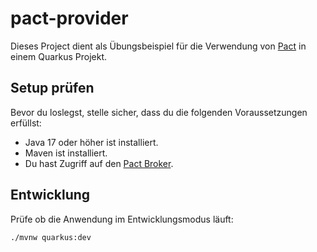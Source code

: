 # pact-provider

Dieses Project dient als Übungsbeispiel für die Verwendung von [Pact](https://docs.pact.io/) in einem Quarkus Projekt.

## Setup prüfen

Bevor du loslegst, stelle sicher, dass du die folgenden Voraussetzungen erfüllst:
- Java 17 oder höher ist installiert.
- Maven ist installiert.
- Du hast Zugriff auf den [Pact Broker](http://http.pact-baseimage-dt-zd-mpsbetrieb.apps.dt.ocp.tc.corp/).

## Entwicklung

Prüfe ob die Anwendung im Entwicklungsmodus läuft:

```shell script
./mvnw quarkus:dev
```
